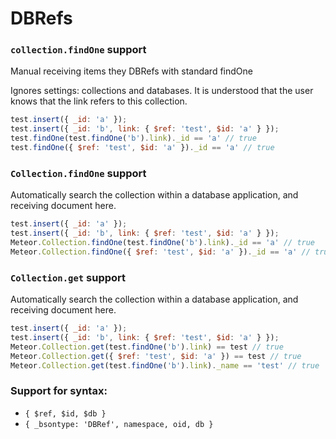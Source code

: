 # DBRefs

### `collection.findOne` support

Manual receiving items they DBRefs with standard findOne

Ignores settings: collections and databases. It is understood that the user knows that the link refers to this collection.

```js
test.insert({ _id: 'a' });
test.insert({ _id: 'b', link: { $ref: 'test', $id: 'a' } });
test.findOne(test.findOne('b').link)._id == 'a' // true
test.findOne({ $ref: 'test', $id: 'a' })._id == 'a' // true
```

### `Collection.findOne` support

Automatically search the collection within a database application, and receiving document here.

```js
test.insert({ _id: 'a' });
test.insert({ _id: 'b', link: { $ref: 'test', $id: 'a' } });
Meteor.Collection.findOne(test.findOne('b').link)._id == 'a' // true
Meteor.Collection.findOne({ $ref: 'test', $id: 'a' })._id == 'a' // true
```

### `Collection.get` support

Automatically search the collection within a database application, and receiving document here.

```js
test.insert({ _id: 'a' });
test.insert({ _id: 'b', link: { $ref: 'test', $id: 'a' } });
Meteor.Collection.get(test.findOne('b').link) == test // true
Meteor.Collection.get({ $ref: 'test', $id: 'a' }) == test // true
Meteor.Collection.get(test.findOne('b').link)._name == 'test' // true
```

### Support for syntax:

* `{ $ref, $id, $db }`
* `{ _bsontype: 'DBRef', namespace, oid, db }`
